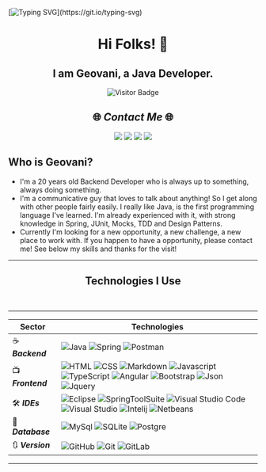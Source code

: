 [![Typing SVG](https://readme-typing-svg.herokuapp.com?font=inconsolata&size=35&color=29399F&center=true&width=600&height=80&lines=Welcome+to+my+profile!)](https://git.io/typing-svg)

<h1 align="center">Hi Folks! 👋</h1>
<h2 align="center">I am Geovani, a Java Developer.</h2>

<div align="center">

![Visitor Badge](https://visitor-badge.laobi.icu/badge?page_id=Geo-Silva.Geo-Silva)

</div>

<div align="center">

## 🌐 **_Contact Me_** 🌐

<a href="https://www.instagram.com/neonvision2.0" target="_blank"><img src="https://img.shields.io/badge/-Instagram-%23E4405F?style=for-the-badge&logo=instagram&logoColor=white"></a>
<a href = "https://mail.google.com/mail/u/0/?fs=1&to=rumblycactus3@gmail.com&su=CONTACT BY GITHUB - HELLO GEOVANI&body=Olá+Geovani,%20tudo+bem?&tf=cm" target="_blank"><img src="https://img.shields.io/badge/-gmail-c14438?style=for-the-badge&logo=Gmail&logoColor=white&link=mailto:rumblycactus3@gmail.com"></a>
<a href = "https://www.youtube.com/channel/UCzFwJjYMqrFHYNQZVJCJ5FA" target="_blank"><img src="https://img.shields.io/badge/-youtube-c14438?style=for-the-badge&logo=Youtube&logoColor=white"></a>
<a href="https://www.linkedin.com/in/geovani-brustolin-278600235/" target="_blank"><img src="https://img.shields.io/badge/-LinkedIn-%230077B5?style=for-the-badge&logo=linkedin&logoColor=white"></a>

</div>

## Who is Geovani?

- I'm a 20 years old Backend Developer who is always up to something, always doing something. 
- I'm a communicative guy that loves to talk about anything! So I get along with other people fairly easily. I really like Java, is the first programming language I've learned. I'm already experienced with it, with strong knowledge in Spring, JUnit, Mocks, TDD and Design Patterns.
- Currently I'm looking for a new opportunity, a new challenge, a new place to work with. If you happen to have a opportunity, please contact me! See below my skills and thanks for the visit!

<hr>

<h2 align="center">Technologies I Use</h2><br>

<!--
<img alt="kaka-Windows" height="30" width="40" src="https://raw.githubusercontent.com/devicons/devicon/master/icons/windows8/windows8-original.svg"/>
<img alt="kaka-JAVA" height="30" width="40" src="https://raw.githubusercontent.com/devicons/devicon/master/icons/java/java-original.svg"/>
<img alt=kaka-github height=30 width=40 src=https://raw.githubusercontent.com/devicons/devicon/1119b9f84c0290e0f0b38982099a2bd027a48bf1/icons/github/github-original.svg>
<img alt="kaka-git" height=30 width=40 src="https://raw.githubusercontent.com/devicons/devicon/1119b9f84c0290e0f0b38982099a2bd027a48bf1/icons/git/git-original.svg" />
<img alt="kaka-js" height=30 width=40 src="https://raw.githubusercontent.com/devicons/devicon/1119b9f84c0290e0f0b38982099a2bd027a48bf1/icons/javascript/javascript-original.svg"/>
<img alt="kaka-ts" height=30 width=40 src="https://raw.githubusercontent.com/devicons/devicon/1119b9f84c0290e0f0b38982099a2bd027a48bf1/icons/typescript/typescript-original.svg"/>
<img alt="kaka-Angular" height="30" width="40" src="https://raw.githubusercontent.com/devicons/devicon/master/icons/angularjs/angularjs-original.svg" />
<img alt="kaka-html" height="30" width="40" src="https://raw.githubusercontent.com/devicons/devicon/1119b9f84c0290e0f0b38982099a2bd027a48bf1/icons/html5/html5-original.svg" />
<img alt="kaka-CSS" height="30" width="40" src="https://raw.githubusercontent.com/devicons/devicon/master/icons/css3/css3-original.svg" />
<img alt=kaka-vscode height=30 width=40 src="https://raw.githubusercontent.com/devicons/devicon/1119b9f84c0290e0f0b38982099a2bd027a48bf1/icons/vscode/vscode-original.svg" />
<img alt=kaka-vs height=30 width=40 src="https://raw.githubusercontent.com/devicons/devicon/1119b9f84c0290e0f0b38982099a2bd027a48bf1/icons/visualstudio/visualstudio-plain.svg" />
<br>
<br>
-->
---

| Sector | Technologies |
|--------|-----------------------|
| ☕ **_Backend_** | ![Java](https://img.shields.io/badge/-Java-black?style=flat&logo=oracle&logoColor=orange) ![Spring](https://img.shields.io/badge/-SpringBoot-black?style=flat&logo=spring) ![Postman](https://camo.githubusercontent.com/edf965379fcc9c67c1b387594dbb9ef753b0e694dc73a0afb5f1bdbdf156d788/68747470733a2f2f696d672e736869656c64732e696f2f62616467652f2d506f73746d616e2d626c61636b3f7374796c653d666c6174266c6f676f3d706f73746d616e)  |
| 📺 **_Frontend_** | ![HTML](https://img.shields.io/badge/-HTML-black?style=flat&logo=HTML5) ![CSS](https://img.shields.io/badge/-CSS-black?style=flat&logo=CSS3&logoColor=1572B6) ![Markdown](https://img.shields.io/badge/-Markdown-black?style=flat&logo=markdown) ![Javascript](https://img.shields.io/badge/-JavaScript-black?style=flat&logo=javascript) ![TypeScript](https://img.shields.io/badge/-TypeScript-black?style=flat&logo=typescript) ![Angular](https://img.shields.io/badge/-Angular-black?style=flat&logo=angular&logoColor=red) ![Bootstrap](https://camo.githubusercontent.com/c4b23e1fa0a6c982b845bc76460690cdc6b2f11744b17feeb199487a2d418f43/68747470733a2f2f696d672e736869656c64732e696f2f62616467652f2d426f6f7473747261702d626c61636b3f7374796c653d666c6174266c6f676f3d626f6f747374726170) ![Json](https://camo.githubusercontent.com/a4c557c06ff683e28a8cb8fb4e0d65c55066421f2e0fbd33c9238176129ad2b2/68747470733a2f2f696d672e736869656c64732e696f2f62616467652f2d4a736f6e2d626c61636b3f7374796c653d666c6174266c6f676f3d6a736f6e) ![Jquery](https://camo.githubusercontent.com/11005b0595f280b5e11bae51cf4c323b1c13410ae1a0541bf9c1d31125b6e62d/68747470733a2f2f696d672e736869656c64732e696f2f62616467652f2d4a71756572792d626c61636b3f7374796c653d666c6174266c6f676f3d6a7175657279) |
| 🛠 **_IDEs_**   | ![Eclipse](https://img.shields.io/badge/-Eclipse-black?style=flat&logo=eclipse-ide&logoColor=purple) ![SpringToolSuite](https://camo.githubusercontent.com/42a5d90b611b99773dc4357e790e0ec51a7ce20523a216aeaf9ea37914129773/68747470733a2f2f696d672e736869656c64732e696f2f62616467652f2d537072696e67253230546f6f6c25323053756974652d626c61636b3f7374796c653d666c6174266c6f676f3d537072696e67266c6f676f436f6c6f723d677265656e) ![Visual Studio Code](https://img.shields.io/badge/-Visual%20Studio%20Code-black?style=flat&logo=visual-studio-code&logoColor=007ACC) ![Visual Studio](https://img.shields.io/badge/-Visual%20Studio-black?style=flat&logo=visual-studio&logoColor=purple) ![Intelij](https://img.shields.io/badge/-Intelij-black?style=flat&logo=Jetbrains&logoColor=white) ![Netbeans](https://img.shields.io/badge/-NetBeans-black?style=flat&logo=oracle) |
| 🎲 **_Database_** | ![MySql](https://img.shields.io/badge/-MySQL-black?style=flat&logo=mysql) ![SQLite](https://img.shields.io/badge/-SQLite-black?style=flat&logo=sqlite) ![Postgre](https://img.shields.io/badge/-PostgreSQL-black?style=flat&logo=postgresql)
| 🔃 **_Version_**  | ![GitHub](https://img.shields.io/badge/-GitHub-black?style=flat&logo=github)  ![Git](https://img.shields.io/badge/-Git-black?style=flat&logo=git) ![GitLab](https://camo.githubusercontent.com/7bb088aeb4fe05e4b630b6416cfb050c530a9f997b258b1b0025e6d4c8bdef76/68747470733a2f2f696d672e736869656c64732e696f2f62616467652f2d4769742532304c61622d626c61636b3f7374796c653d666c6174266c6f676f3d6769746c6162) |


---